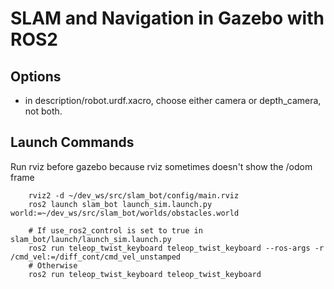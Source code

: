 # SLAM and Navigation in Gazebo with ROS2

## Options

* in description/robot.urdf.xacro, choose either camera or depth_camera, not both.

## Launch Commands

Run rviz before gazebo because rviz sometimes doesn't show the /odom frame


```
    rviz2 -d ~/dev_ws/src/slam_bot/config/main.rviz
    ros2 launch slam_bot launch_sim.launch.py world:=~/dev_ws/src/slam_bot/worlds/obstacles.world
    
    # If use_ros2_control is set to true in slam_bot/launch/launch_sim.launch.py
    ros2 run teleop_twist_keyboard teleop_twist_keyboard --ros-args -r /cmd_vel:=/diff_cont/cmd_vel_unstamped
    # Otherwise
    ros2 run teleop_twist_keyboard teleop_twist_keyboard
```

